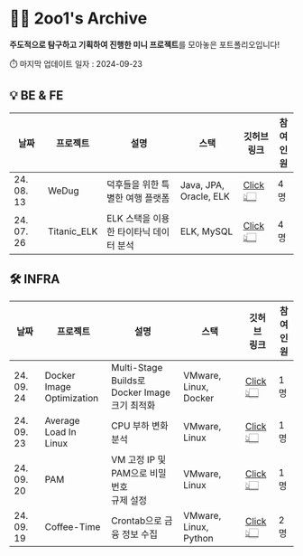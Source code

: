 # ✌🏻 2oo1's Archive

**주도적으로 탐구하고 기획하여 진행한 미니 프로젝트**를 모아놓은 포트폴리오입니다!

⏱️ 마지막 업데이트 일자 : 2024-09-23
<br>
## 💡 BE & FE
| 날짜        | 프로젝트             | 설명                                           | 스택                    | 깃허브<br>링크                          | 참여<br>인원   |
|-------------|------------------------|------------------------------------------------|-------------------------|--------------------------------------|------------|
| 24. 08. 13  | WeDug                  | 덕후들을 위한 특별한 여행 플랫폼              | Java, JPA, Oracle, ELK  | [Click👆🏻](https://github.com/B1ABOA/wedug) | 4명        |
| 24. 07. 26  | Titanic_ELK            | ELK 스택을 이용한 타이타닉 데이터 분석       | ELK, MySQL              | [Click👆🏻](https://github.com/B1ABOA/titanic_elk) | 4명        |

## 🛠 INFRA 
| 날짜        | 프로젝트             | 설명                             | 스택                         | 깃허브<br>링크                          | 참여<br>인원   |
|-------------|------------------------|----------------------------------|------------------------------|--------------------------------------|------------|
| 24. 09. 24  | Docker Image<br>Optimization  | Multi-Stage Builds로 Docker Image<br>크기 최적화              | VMware, Linux, Docker                | [Click👆🏻](https://github.com/2oo1s/TIL/blob/main/Hands-On/Average-Load-In-Linux.md) | 1명        |
| 24. 09. 23  | Average Load In<br>Linux  | CPU 부하 변화 분석              | VMware, Linux                | [Click👆🏻](https://github.com/2oo1s/TIL/blob/main/Hands-On/Average-Load-In-Linux.md) | 1명        |
| 24. 09. 20  | PAM                    | VM 고정 IP 및 PAM으로 비밀번호<br>규제 설정 | VMware, Linux                | [Click👆🏻](https://github.com/2oo1s/TIL/blob/main/Hands-On/Linux-PAM.md) | 1명        |
| 24. 09. 19  | Coffee-Time            | Crontab으로 금융 정보 수집     | VMware, Linux, Python       | [Click👆🏻](https://github.com/2oo1s/Coffee-Time) | 2명        |
